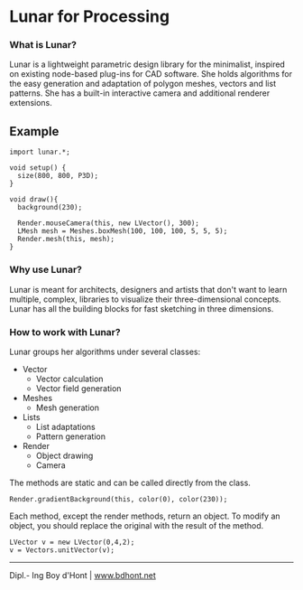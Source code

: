 # Lunar for Processing

### What is Lunar?
Lunar is a lightweight parametric design library for the minimalist, inspired on existing node-based plug-ins for CAD software. She holds algorithms for the easy generation and adaptation of polygon meshes, vectors and list patterns. She has a built-in interactive camera and additional renderer extensions.

## Example

```
import lunar.*;

void setup() {
  size(800, 800, P3D);
}

void draw(){
  background(230);

  Render.mouseCamera(this, new LVector(), 300);
  LMesh mesh = Meshes.boxMesh(100, 100, 100, 5, 5, 5);
  Render.mesh(this, mesh);
}
```

### Why use Lunar?
Lunar is meant for architects, designers and artists that don't want to learn multiple, complex, libraries to visualize their three-dimensional concepts. Lunar has all the building blocks for fast sketching in three dimensions.

### How to work with Lunar?
Lunar groups her algorithms under several classes:
- Vector
  - Vector calculation
  - Vector field generation
- Meshes
  - Mesh generation
- Lists
  - List adaptations
  - Pattern generation
- Render
  - Object drawing
  - Camera

The methods are static and can be called directly from the class.
```
Render.gradientBackground(this, color(0), color(230));
```

Each method, except the render methods, return an object. To modify an object, you should replace the original with the result of the method.
```
LVector v = new LVector(0,4,2);
v = Vectors.unitVector(v);
```

---
Dipl.- Ing Boy d'Hont | www.bdhont.net
